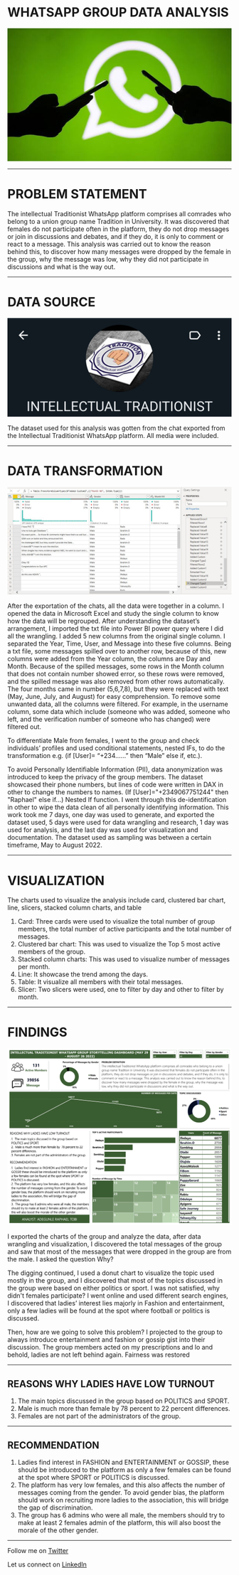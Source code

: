 # WHATSAPP GROUP DATA ANALYSIS

![Icon](https://github.com/Mr-Art-coder/Whatsapp-Data-Analysis/blob/main/Charts/Whatsapp.jpg)

----
# PROBLEM STATEMENT

The intellectual Traditionist WhatsApp platform comprises all comrades who belong to a union group name Tradition in University. It was discovered that females do not participate often in the platform, they do not drop messages or join in discussions and debates, and if they do, it is only to comment or react to a message. This analysis was carried out to know the reason behind this, to discover how many messages were dropped by the female in the group, why the message was low, why they did not participate in discussions and what is the way out.

----

# DATA SOURCE

![Group Icon](https://github.com/Mr-Art-coder/Whatsapp-Data-Analysis/blob/main/Charts/group.jpg)

The dataset used for this analysis was gotten from the chat exported from the Intellectual Traditionist WhatsApp platform. All media were included.

----

# DATA TRANSFORMATION

![Transformation](https://github.com/Mr-Art-coder/Whatsapp-Data-Analysis/blob/main/Charts/PowerQuery.JPG)

After the exportation of the chats, all the data were together in a column. I opened the data in Microsoft Excel and study the single column to know how the data will be regrouped. After understanding the dataset’s arrangement, I imported the txt file into Power BI power query where I did all the wrangling. I added 5 new columns from the original single column. I separated the Year, Time, User, and Message into these five columns. Being a txt file, some messages spilled over to another row, because of this, new columns were added from the Year column, the columns are Day and Month. Because of the spilled messages, some rows in the Month column that does not contain number showed error, so these rows were removed, and the spilled message was also removed from other rows automatically. The four months came in number (5,6,7,8), but they were replaced with text (May, June, July, and August) for easy comprehension. To remove some unwanted data, all the columns were filtered. For example, in the username column, some data which include (someone who was added, someone who left, and the verification number of someone who has changed) were filtered out.

To differentiate Male from females, I went to the group and check individuals’ profiles and used conditional statements, nested IFs, to do the transformation e.g. (if [User]= “+234……” then “Male” else if, etc.).

To avoid Personally Identifiable Information (PII), data anonymization was introduced to keep the privacy of the group members. The dataset showcased their phone numbers, but lines of code were written in DAX in other to change the numbers to names. (If [User]="+2349067751244" then "Raphael" else if...) Nested If function. I went through this de-identification in other to wipe the data clean of all personally identifying information.
This work took me 7 days, one day was used to generate, and exported the dataset used, 5 days were used for data wrangling and research, 1 day was used for analysis, and the last day was used for visualization and documentation. The dataset used as sampling was between a certain timeframe, May to August 2022.


----

# VISUALIZATION

The charts used to visualize the analysis include card, clustered bar chart, line, slicers, stacked column charts, and table
1.	Card: Three cards were used to visualize the total number of group members, the total number of active participants and the total number of messages.
2.	Clustered bar chart: This was used to visualize the Top 5 most active members of the group.
3.	Stacked column charts: This was used to visualize number of messages per month.
4.	Line: It showcase the trend among the days.
5.	Table: It visualize all members with their total messages.
6.	Slicer: Two slicers were used, one to filter by day and other to filter by month.

----
# FINDINGS

![Dashboard](https://github.com/Mr-Art-coder/Whatsapp-Data-Analysis/blob/main/Charts/Tradition%20Dataset.png)

I exported the charts of the group and analyze the data, after data wrangling and visualization, I discovered the total messages of the group and saw that most of the messages that were dropped in the group are from the male. I asked the question Why?

The digging continued, I used a donut chart to visualize the topic used mostly in the group, and I discovered that most of the topics discussed in the group were based on either politics or sport. I was not satisfied, why didn't females participate?
I went online and used different search engines, I discovered that ladies’ interest lies majorly in Fashion and entertainment, only a few ladies will be found at the spot where football or politics is discussed.

Then, how are we going to solve this problem? I projected to the group to always introduce entertainment and fashion or gossip gist into their discussion.
The group members acted on my prescriptions and lo and behold, ladies are not left behind again. Fairness was restored

----

## REASONS WHY LADIES HAVE LOW TURNOUT

1. The main topics discussed in the group based on POLITICS and SPORT.
2. Male is much more than female by 78 percent to 22 percent differences.
3. Females are not part of the administrators of the group.

----

## RECOMMENDATION

1. Ladies find interest in FASHION and ENTERTAINMENT or GOSSIP, these should be introduced to the platform as only a few females can be found at the spot where SPORT or POLITICS is discussed.
2. The platform has very low females, and this also affects the number of messages coming from the gender. To avoid gender bias, the platform should work on recruiting more ladies to the association, this will bridge the gap of discrimination.
3. The group has 6 admins who were all male, the members should try to make at least 2 females admin of the platform, this will also boost the morale of the other gender.


----
Follow me on [Twitter](https://twitter.com/AdegunleRT)

Let us connect on [LinkedIn](linkedin.com/in/raphael-adegunle-131844182/)










